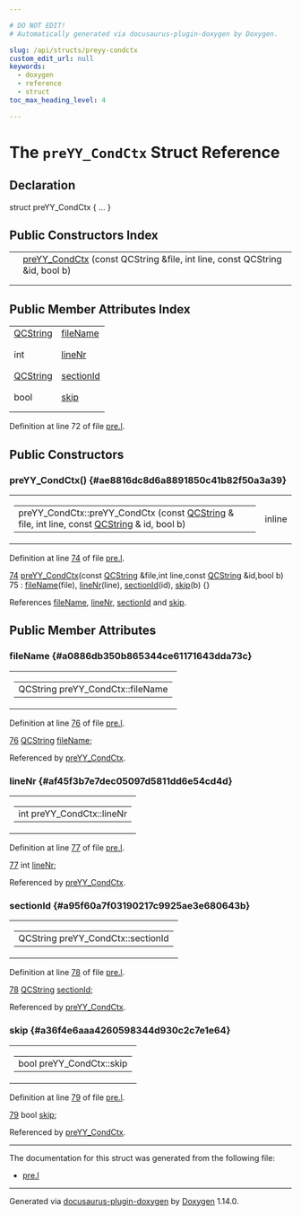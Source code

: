```yaml
---

# DO NOT EDIT!
# Automatically generated via docusaurus-plugin-doxygen by Doxygen.

slug: /api/structs/preyy-condctx
custom_edit_url: null
keywords:
  - doxygen
  - reference
  - struct
toc_max_heading_level: 4

---
```


<div class="doxyPage">

# The `preYY_CondCtx` Struct Reference



## Declaration

<div class="doxyDeclaration">
struct preYY_CondCtx { ... }
</div>

## Public Constructors Index

<table class="doxyMembersIndex">

<tr class="doxyMemberIndexItem">
<td class="doxyMemberIndexItemType" align="left" valign="top"></td>
<td class="doxyMemberIndexItemName" align="left" valign="top"><a href="#ae8816dc8d6a8891850c41b82f50a3a39">preYY_CondCtx</a> (const QCString &amp;file, int line, const QCString &amp;id, bool b)</td>
</tr>
<tr class="doxyMemberIndexDescription">
<td class="doxyMemberIndexDescriptionLeft"></td>
<td class="doxyMemberIndexDescriptionRight">
</td>
</tr>
<tr class="doxyMemberIndexSeparator">
<td class="doxyMemberIndexSeparator" colspan="2"></td>
</tr>

</table>

## Public Member Attributes Index

<table class="doxyMembersIndex">

<tr class="doxyMemberIndexItem">
<td class="doxyMemberIndexItemType" align="left" valign="top"><a href="/web-doxygen/docs/api/classes/qcstring">QCString</a></td>
<td class="doxyMemberIndexItemName" align="left" valign="top"><a href="#a0886db350b865344ce61171643dda73c">fileName</a></td>
</tr>
<tr class="doxyMemberIndexDescription">
<td class="doxyMemberIndexDescriptionLeft"></td>
<td class="doxyMemberIndexDescriptionRight">
</td>
</tr>
<tr class="doxyMemberIndexSeparator">
<td class="doxyMemberIndexSeparator" colspan="2"></td>
</tr>

<tr class="doxyMemberIndexItem">
<td class="doxyMemberIndexItemType" align="left" valign="top">int</td>
<td class="doxyMemberIndexItemName" align="left" valign="top"><a href="#af45f3b7e7dec05097d5811dd6e54cd4d">lineNr</a></td>
</tr>
<tr class="doxyMemberIndexDescription">
<td class="doxyMemberIndexDescriptionLeft"></td>
<td class="doxyMemberIndexDescriptionRight">
</td>
</tr>
<tr class="doxyMemberIndexSeparator">
<td class="doxyMemberIndexSeparator" colspan="2"></td>
</tr>

<tr class="doxyMemberIndexItem">
<td class="doxyMemberIndexItemType" align="left" valign="top"><a href="/web-doxygen/docs/api/classes/qcstring">QCString</a></td>
<td class="doxyMemberIndexItemName" align="left" valign="top"><a href="#a95f60a7f03190217c9925ae3e680643b">sectionId</a></td>
</tr>
<tr class="doxyMemberIndexDescription">
<td class="doxyMemberIndexDescriptionLeft"></td>
<td class="doxyMemberIndexDescriptionRight">
</td>
</tr>
<tr class="doxyMemberIndexSeparator">
<td class="doxyMemberIndexSeparator" colspan="2"></td>
</tr>

<tr class="doxyMemberIndexItem">
<td class="doxyMemberIndexItemType" align="left" valign="top">bool</td>
<td class="doxyMemberIndexItemName" align="left" valign="top"><a href="#a36f4e6aaa4260598344d930c2c7e1e64">skip</a></td>
</tr>
<tr class="doxyMemberIndexDescription">
<td class="doxyMemberIndexDescriptionLeft"></td>
<td class="doxyMemberIndexDescriptionRight">
</td>
</tr>
<tr class="doxyMemberIndexSeparator">
<td class="doxyMemberIndexSeparator" colspan="2"></td>
</tr>

</table>


<p>Definition at line 72 of file <a href="/web-doxygen/docs/api/files/src/pre-l">pre.l</a>.</p>

<div class="doxySectionDef">

## Public Constructors

### preYY&#95;CondCtx() {#ae8816dc8d6a8891850c41b82f50a3a39}

<div class="doxyMemberItem">
<div class="doxyMemberProto">
<table class="doxyMemberLabels">
<tr class="doxyMemberLabels">
<td class="doxyMemberLabelsLeft">
<table class="doxyMemberName">
<tr>
<td class="doxyMemberName">preYY_CondCtx::preYY_CondCtx (const <a href="/web-doxygen/docs/api/classes/qcstring">QCString</a> &amp; file, int line, const <a href="/web-doxygen/docs/api/classes/qcstring">QCString</a> &amp; id, bool b)</td>
</tr>
</table>
</td>
<td class="doxyMemberLabelsRight">
<span class="doxyMemberLabels">
<span class="doxyMemberLabel inline">inline</span>
</span>
</td>
</tr>
</table>
</div>
<div class="doxyMemberDoc">


<p>Definition at line <a href="/web-doxygen/docs/api/files/src/pre-l/#l00074">74</a> of file <a href="/web-doxygen/docs/api/files/src/pre-l">pre.l</a>.</p>

<div class="doxyProgramListing">

<div class="doxyCodeLine"><span class="doxyLineNumber"><a href="#ae8816dc8d6a8891850c41b82f50a3a39">74</a></span><span class="doxyLineContent"><span class="doxyHighlight">  <a href="#ae8816dc8d6a8891850c41b82f50a3a39">preYY_CondCtx</a>(</span><span class="doxyHighlightKeyword">const</span><span class="doxyHighlight"> <a href="/web-doxygen/docs/api/classes/qcstring">QCString</a> &amp;file,</span><span class="doxyHighlightKeywordType">int</span><span class="doxyHighlight"> line,</span><span class="doxyHighlightKeyword">const</span><span class="doxyHighlight"> <a href="/web-doxygen/docs/api/classes/qcstring">QCString</a> &amp;</span><span class="doxyHighlightKeywordType">id</span><span class="doxyHighlight">,</span><span class="doxyHighlightKeywordType">bool</span><span class="doxyHighlight"> b)</span></span></div>
<div class="doxyCodeLine"><span class="doxyLineNumber">75</span><span class="doxyLineContent"><span class="doxyHighlight">    : <a href="#a0886db350b865344ce61171643dda73c">fileName</a>(file), <a href="#af45f3b7e7dec05097d5811dd6e54cd4d">lineNr</a>(line), <a href="#a95f60a7f03190217c9925ae3e680643b">sectionId</a>(id), <a href="#a36f4e6aaa4260598344d930c2c7e1e64">skip</a>(b) {}</span></span></div>

</div>


References <a href="#a0886db350b865344ce61171643dda73c">fileName</a>, <a href="#af45f3b7e7dec05097d5811dd6e54cd4d">lineNr</a>, <a href="#a95f60a7f03190217c9925ae3e680643b">sectionId</a> and <a href="#a36f4e6aaa4260598344d930c2c7e1e64">skip</a>.
</div>
</div>

</div>

<div class="doxySectionDef">

## Public Member Attributes

### fileName {#a0886db350b865344ce61171643dda73c}

<div class="doxyMemberItem">
<div class="doxyMemberProto">
<table class="doxyMemberLabels">
<tr class="doxyMemberLabels">
<td class="doxyMemberLabelsLeft">
<table class="doxyMemberName">
<tr>
<td class="doxyMemberName">QCString preYY_CondCtx::fileName</td>
</tr>
</table>
</td>
</tr>
</table>
</div>
<div class="doxyMemberDoc">


<p>Definition at line <a href="/web-doxygen/docs/api/files/src/pre-l/#l00076">76</a> of file <a href="/web-doxygen/docs/api/files/src/pre-l">pre.l</a>.</p>

<div class="doxyProgramListing">

<div class="doxyCodeLine"><span class="doxyLineNumber"><a href="#a0886db350b865344ce61171643dda73c">76</a></span><span class="doxyLineContent"><span class="doxyHighlight">  <a href="/web-doxygen/docs/api/classes/qcstring">QCString</a> <a href="#a0886db350b865344ce61171643dda73c">fileName</a>;</span></span></div>

</div>


Referenced by <a href="#ae8816dc8d6a8891850c41b82f50a3a39">preYY&#95;CondCtx</a>.
</div>
</div>

### lineNr {#af45f3b7e7dec05097d5811dd6e54cd4d}

<div class="doxyMemberItem">
<div class="doxyMemberProto">
<table class="doxyMemberLabels">
<tr class="doxyMemberLabels">
<td class="doxyMemberLabelsLeft">
<table class="doxyMemberName">
<tr>
<td class="doxyMemberName">int preYY_CondCtx::lineNr</td>
</tr>
</table>
</td>
</tr>
</table>
</div>
<div class="doxyMemberDoc">


<p>Definition at line <a href="/web-doxygen/docs/api/files/src/pre-l/#l00077">77</a> of file <a href="/web-doxygen/docs/api/files/src/pre-l">pre.l</a>.</p>

<div class="doxyProgramListing">

<div class="doxyCodeLine"><span class="doxyLineNumber"><a href="#af45f3b7e7dec05097d5811dd6e54cd4d">77</a></span><span class="doxyLineContent"><span class="doxyHighlight">  </span><span class="doxyHighlightKeywordType">int</span><span class="doxyHighlight"> <a href="#af45f3b7e7dec05097d5811dd6e54cd4d">lineNr</a>;</span></span></div>

</div>


Referenced by <a href="#ae8816dc8d6a8891850c41b82f50a3a39">preYY&#95;CondCtx</a>.
</div>
</div>

### sectionId {#a95f60a7f03190217c9925ae3e680643b}

<div class="doxyMemberItem">
<div class="doxyMemberProto">
<table class="doxyMemberLabels">
<tr class="doxyMemberLabels">
<td class="doxyMemberLabelsLeft">
<table class="doxyMemberName">
<tr>
<td class="doxyMemberName">QCString preYY_CondCtx::sectionId</td>
</tr>
</table>
</td>
</tr>
</table>
</div>
<div class="doxyMemberDoc">


<p>Definition at line <a href="/web-doxygen/docs/api/files/src/pre-l/#l00078">78</a> of file <a href="/web-doxygen/docs/api/files/src/pre-l">pre.l</a>.</p>

<div class="doxyProgramListing">

<div class="doxyCodeLine"><span class="doxyLineNumber"><a href="#a95f60a7f03190217c9925ae3e680643b">78</a></span><span class="doxyLineContent"><span class="doxyHighlight">  <a href="/web-doxygen/docs/api/classes/qcstring">QCString</a> <a href="#a95f60a7f03190217c9925ae3e680643b">sectionId</a>;</span></span></div>

</div>


Referenced by <a href="#ae8816dc8d6a8891850c41b82f50a3a39">preYY&#95;CondCtx</a>.
</div>
</div>

### skip {#a36f4e6aaa4260598344d930c2c7e1e64}

<div class="doxyMemberItem">
<div class="doxyMemberProto">
<table class="doxyMemberLabels">
<tr class="doxyMemberLabels">
<td class="doxyMemberLabelsLeft">
<table class="doxyMemberName">
<tr>
<td class="doxyMemberName">bool preYY_CondCtx::skip</td>
</tr>
</table>
</td>
</tr>
</table>
</div>
<div class="doxyMemberDoc">


<p>Definition at line <a href="/web-doxygen/docs/api/files/src/pre-l/#l00079">79</a> of file <a href="/web-doxygen/docs/api/files/src/pre-l">pre.l</a>.</p>

<div class="doxyProgramListing">

<div class="doxyCodeLine"><span class="doxyLineNumber"><a href="#a36f4e6aaa4260598344d930c2c7e1e64">79</a></span><span class="doxyLineContent"><span class="doxyHighlight">  </span><span class="doxyHighlightKeywordType">bool</span><span class="doxyHighlight"> <a href="#a36f4e6aaa4260598344d930c2c7e1e64">skip</a>;</span></span></div>

</div>


Referenced by <a href="#ae8816dc8d6a8891850c41b82f50a3a39">preYY&#95;CondCtx</a>.
</div>
</div>

</div>

<hr/>

<p>The documentation for this struct was generated from the following file:</p>

<ul>
<li><a href="/web-doxygen/docs/api/files/src/pre-l">pre.l</a></li>
</ul>

<hr/>

<p class="doxyGeneratedBy">Generated via <a href="https://github.com/xpack/docusaurus-plugin-doxygen">docusaurus-plugin-doxygen</a> by <a href="https://www.doxygen.nl">Doxygen</a> 1.14.0.</p>

</div>
